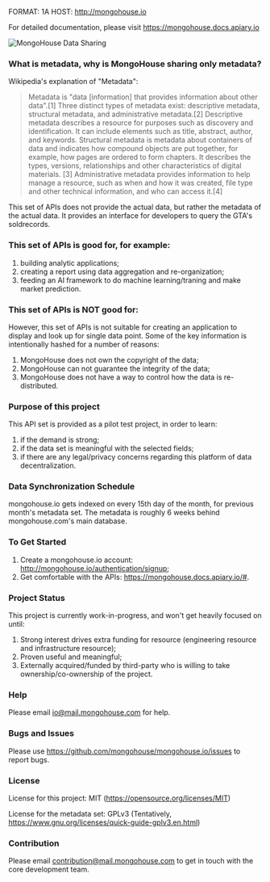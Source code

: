 FORMAT: 1A
HOST: http://mongohouse.io

For detailed documentation, please visit https://mongohouse.docs.apiary.io

![MongoHouse Data Sharing](https://pbs.twimg.com/media/DSZzUvOWAAEXeOw.jpg)



### What is metadata, why is MongoHouse sharing only metadata?

Wikipedia's explanation of "Metadata":

> Metadata is "data [information] that provides information about other data".[1] Three distinct types of metadata exist: descriptive metadata, structural metadata, and administrative metadata.[2]
> Descriptive metadata describes a resource for purposes such as discovery and identification. It can include elements such as title, abstract, author, and keywords.
> Structural metadata is metadata about containers of data and indicates how compound objects are put together, for example, how pages are ordered to form chapters. It describes the types, versions, relationships and other characteristics of digital materials. [3]
> Administrative metadata provides information to help manage a resource, such as when and how it was created, file type and other technical information, and who can access it.[4]

This set of APIs does not provide the actual data, but rather the metadata of the actual data. It provides an interface for developers to query the GTA's soldrecords. 

### This set of APIs is good for, for example:

1. building analytic applications;
2. creating a report using data aggregation and re-organization;
3. feeding an AI framework to do machine learning/traning and make market prediction. 

### This set of APIs is NOT good for:

However, this set of APIs is not suitable for creating an application to display and look up for single data point. Some of the key information is intentionally hashed for a number of reasons: 

1. MongoHouse does not own the copyright of the data;
2. MongoHouse can not guarantee the integrity of the data;
3. MongoHouse does not have a way to control how the data is re-distributed.

### Purpose of this project

This API set is provided as a pilot test project, in order to learn: 

1. if the demand is strong;
2. if the data set is meaningful with the selected fields;
3. if there are any legal/privacy concerns regarding this platform of data decentralization.

### Data Synchronization Schedule

mongohouse.io gets indexed on every 15th day of the month, for previous month's metadata set. The metadata is roughly 6 weeks behind mongohouse.com's main database.

### To Get Started

1. Create a mongohouse.io account: http://mongohouse.io/authentication/signup;
2. Get comfortable with the APIs: https://mongohouse.docs.apiary.io/#.

### Project Status

This project is currently work-in-progress, and won't get heavily focused on until: 

1. Strong interest drives extra funding for resource (engineering resource and infrastructure resource);
2. Proven useful and meaningful;
3. Externally acquired/funded by third-party who is willing to take ownership/co-ownership of the project.

### Help

Please email io@mail.mongohouse.com for help.

### Bugs and Issues

Please use https://github.com/mongohouse/mongohouse.io/issues to report bugs.

### License

License for this project: MIT (https://opensource.org/licenses/MIT)

License for the metadata set: GPLv3 (Tentatively, https://www.gnu.org/licenses/quick-guide-gplv3.en.html)

### Contribution

Please email contribution@mail.mongohouse.com to get in touch with the core development team.
